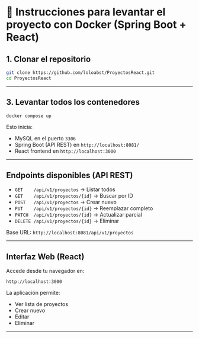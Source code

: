 # 🐳 Instrucciones para levantar el proyecto con Docker (Spring Boot + React)

## 1. Clonar el repositorio

```bash
git clone https://github.com/loloabst/ProyectosReact.git
cd ProyectosReact
```

---

## 3. Levantar todos los contenedores

```bash
docker compose up 
```

Esto inicia:

- MySQL en el puerto `3306`
- Spring Boot (API REST) en `http://localhost:8081/`
- React frontend en `http://localhost:3000`

---

## Endpoints disponibles (API REST)

- `GET    /api/v1/proyectos` → Listar todos
- `GET    /api/v1/proyectos/{id}` → Buscar por ID
- `POST   /api/v1/proyectos` → Crear nuevo
- `PUT    /api/v1/proyectos/{id}` → Reemplazar completo
- `PATCH  /api/v1/proyectos/{id}` → Actualizar parcial
- `DELETE /api/v1/proyectos/{id}` → Eliminar

Base URL: `http://localhost:8081/api/v1/proyectos`

---

## Interfaz Web (React)

Accede desde tu navegador en:

```
http://localhost:3000
```

La aplicación permite:

- Ver lista de proyectos
- Crear nuevo
- Editar
- Eliminar

---


